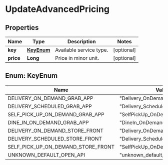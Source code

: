 

# UpdateAdvancedPricing


## Properties

| Name | Type | Description | Notes |
|------------ | ------------- | ------------- | -------------|
|**key** | [**KeyEnum**](#KeyEnum) | Available service type. |  [optional] |
|**price** | **Long** | Price in minor unit. |  [optional] |



## Enum: KeyEnum

| Name | Value |
|---- | -----|
| DELIVERY_ON_DEMAND_GRAB_APP | &quot;Delivery_OnDemand_GrabApp&quot; |
| DELIVERY_SCHEDULED_GRAB_APP | &quot;Delivery_Scheduled_GrabApp&quot; |
| SELF_PICK_UP_ON_DEMAND_GRAB_APP | &quot;SelfPickUp_OnDemand_GrabApp&quot; |
| DINE_IN_ON_DEMAND_GRAB_APP | &quot;DineIn_OnDemand_GrabApp&quot; |
| DELIVERY_ON_DEMAND_STORE_FRONT | &quot;Delivery_OnDemand_StoreFront&quot; |
| DELIVERY_SCHEDULED_STORE_FRONT | &quot;Delivery_Scheduled_StoreFront&quot; |
| SELF_PICK_UP_ON_DEMAND_STORE_FRONT | &quot;SelfPickUp_OnDemand_StoreFront&quot; |
| UNKNOWN_DEFAULT_OPEN_API | &quot;unknown_default_open_api&quot; |



